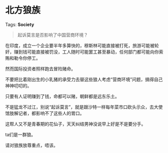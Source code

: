 # 北方狼族

Tags: **Society**

> 起诉莫言是否影响了中国营商环境？



在印度，成立一个企业要半年多算快的，穆斯林可能直接被打死，旅游可能被轮奸，赚到钱可能直接被罚没，工人随时可能罢工甚至暴动，任何部门都可能向你索贿和勒令你停工。

然而国际投资者照样跑去冒险赌命。

不要把比着刚出生的小乳猪的承受力去替这些狼人考虑“营商环境”问题，搞得自己神神叨叨的。

只要有人证明赚到了钱，命都可以赌，朝鲜都是远东乐土。

不是猛龙不过江，别说“起诉莫言”，就是跟沙特一样每年菜市口砍头示众，去大使馆肢解记者，都影响不了这些人的胃口。

这帮人又不是青春期的花仙子，天天纠结男神没说早上好是不是要分手。

ta们是一群狼。

请对狼族放尊重点，唔该。



